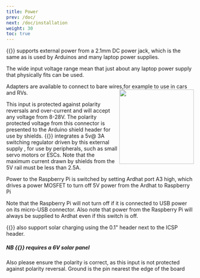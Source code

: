 ```yaml
---
title: Power
prev: /doc/
next: /doc/installation
weight: 30
toc: true
---
```




{{<ardhat>}} supports external power from a 2.1mm DC power jack, which is the same as is used by Arduinos and many laptop power supplies.

The wide input voltage range mean that just about any laptop power supply that physically fits can be used.

Adapters are available to connect to bare wires,for example to use in cars and R<img align="right" style="width:200px;height:200px" src="/media/005AX.jpg">Vs.



This input is protected against polarity reversals and over-current and will accept any voltage from 8-28V. The polarity protected voltage from this connector is presented to the Arduino shield header for use by shields. {{<ardhat>}} integrates a 5v@ 3A switching regulator driven by this external supply , for use by peripherals, such as small servo motors or ESCs. Note that the maximum current drawn by shields from the 5V rail must be less than 2.5A.  


Power to the Raspberry Pi is switched by setting Ardhat port A3 high, which drives a power MOSFET to turn off 5V power from the Ardhat to Raspberry Pi

<div class="note">
  <p>Note that the Raspberry Pi will not turn off if it is connected to USB power on its micro-USB connector.
Also note that power from the Raspberry Pi will always be supplied to Ardhat even if this switch is off.</p>
</div>

  
{{<ardhat>}} also support solar charging using the 0.1" header next to the ICSP header. 

<div class="note warning">
  <h5>NB {{<ardhat>}} requires a 6V solar panel</h5>
  <p>Also please ensure the polarity is correct, as this input is not protected against polarity reversal. Ground is the pin nearest the edge of the board</p>
</div>



